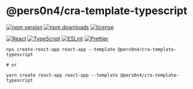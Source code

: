 # @pers0n4/cra-template-typescript

[![npm version](https://img.shields.io/npm/v/@pers0n4/cra-template-typescript?color=43853d&style=flat-square&logo=node.js&logoColor=43853d)](https://www.npmjs.com/package/@pers0n4/cra-template-typescript)
[![npm downloads](https://img.shields.io/npm/dt/@pers0n4/cra-template-typescript?color=cb3837&style=flat-square&logo=npm)](https://www.npmjs.com/package/@pers0n4/cra-template-typescript)
[![license](https://img.shields.io/npm/l/@pers0n4/cra-template-typescript?style=flat-square&color=5f4b8b)](https://github.com/pers0n4/cra-template-typescript/blob/main/LICENSE)

[![React](https://img.shields.io/badge/-React-61dafb?style=flat-square&logo=react&logoColor=000)](https://reactjs.org/)
[![TypeScript](https://img.shields.io/badge/-TypeScript-007acc?style=flat-square&logo=typescript&logoColor=fff)](https://www.typescriptlang.org/)
[![ESLint](https://img.shields.io/badge/-ESLint-4b3ec3?style=flat-square&logo=eslint&logoColor=fff)](https://eslint.org/)
[![Prettier](https://img.shields.io/badge/-Prettier-f7b93e?style=flat-square&logo=prettier&logoColor=000)](https://prettier.io/)

```shell
npx create-react-app react-app --template @pers0n4/cra-template-typescript

# or

yarn create react-app react-app --template @pers0n4/cra-template-typescript
```
